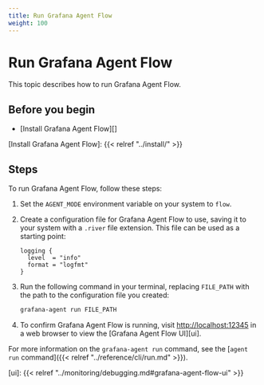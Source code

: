 ```yaml
---
title: Run Grafana Agent Flow
weight: 100
---
```


# Run Grafana Agent Flow

This topic describes how to run Grafana Agent Flow.

## Before you begin

* [Install Grafana Agent Flow][]

[Install Grafana Agent Flow]: {{< relref "../install/" >}}

## Steps

To run Grafana Agent Flow, follow these steps:

1. Set the `AGENT_MODE` environment variable on your system to `flow`.

2. Create a configuration file for Grafana Agent Flow to use, saving it to your
   system with a `.river` file extension. This file can be used as a starting
   point:

   ```river
   logging {
     level  = "info"
     format = "logfmt"
   }
   ```

3. Run the following command in your terminal, replacing `FILE_PATH` with the
   path to the configuration file you created:

   ```bash
   grafana-agent run FILE_PATH
   ```

4. To confirm Grafana Agent Flow is running, visit <http://localhost:12345> in a
   web browser to view the [Grafana Agent Flow UI][ui].

For more information on the `grafana-agent run` command, see the [`agent run`
command]({{< relref "../reference/cli/run.md" >}}).

[ui]: {{< relref "../monitoring/debugging.md#grafana-agent-flow-ui" >}}
